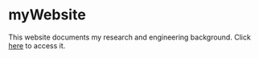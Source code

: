 # myWebsite
This website documents my research and engineering background. Click [here](https://nishilkulkarni.github.io/myWebsite/) to access it.
